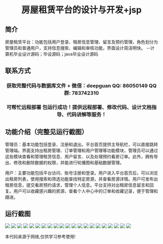 <p><h1 align="center">房屋租赁平台的设计与开发+jsp</h1></p>

## 简介
房屋租赁平台：功能包括用户登录、租房信息管理、留言及预约管理，角色划分为管理员和普通用户，支持信息搜索、编辑和审核功能，界面设计简洁明快。    --计算机毕业设计源码；毕设源码；java毕业设计源码


## 联系方式
<p><h3 align="center">获取完整代码与数据库文件 + 微信：deepguan QQ: 86050149 QQ群: 783742310</h3></p>
<p><h3 align="center">可帮忙远程部署 包运行成功！提供远程部署、修改代码、设计文档指导、代码讲解等服务！</h3></p>

## 功能介绍（完整见运行截图）
管理员：基本功能包括登录、注册和退出。平台首页提供主导航栏，可以直接跳转管理端。界面支持出租房管理、订单管理和用户管理等功能模块，管理员可以通过这些模块查看和管理租赁信息、用户留言、以及处理预约看房订单。此外，拥有导出、修改和删除数据的权限，并能进行轮播图和基础数据管理。

用户：主要功能包括平台访问、账号注册和登录。用户进入平台首页后，可以浏览出租房列表，使用搜索和筛选功能查找特定房源，并查看房源详情。用户可发布出租房信息，提交看房预约请求，管理个人信息。平台支持对出租房信息留言和回复。用户可以收藏感兴趣的房源，查看个人中心中的订单和收藏记录，便于管理和跟进。


## 运行截图
![](img/001.jpg)
![](img/002.jpg)
![](img/003.jpg)
![](img/004.jpg)
![](img/005.jpg)
![](img/006.jpg)
![](img/007.jpg)
![](img/008.jpg)
![](img/009.jpg)
![](img/010.jpg)
![](img/011.jpg)
![](img/012.jpg)
![](img/013.jpg)
![](img/014.jpg)
![](img/015.jpg)
![](img/016.jpg)
![](img/017.jpg)
![](img/018.jpg)
![](img/019.jpg)
![](img/020.jpg)
![](img/021.jpg)

<p>本代码来源于网络,仅供学习参考使用!</p>
